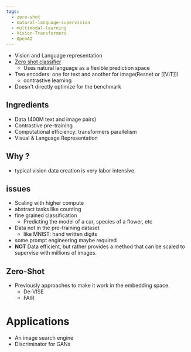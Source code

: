 ```yaml
---
tags:
  - zero-shot
  - natural-language-supervision
  - multimodal-learning
  - Vision-Transformers
  - OpenAI
---
```

- Vision and Language representation
- [Zero shot classifier](CLIP#Zero-Shot)
	- Uses natural language as a flexible prediction space
- Two encoders: one for text and another for image(Resnet or [[ViT]])
	- contrastive learning
- Doesn't directly optimize for the benchmark

## Ingredients
- Data (400M text and image pairs)
- Contrastive pre-training
- Computational efficiency: transformers parallelism 
- Visual & Language Representation
## Why ?
- typical vision data creation is very labor intensive.
##  issues
- Scaling with higher compute
- abstract tasks like counting
- fine grained classification
	- Predicting the model of a car, species of a flower, etc
- Data not in the pre-training dataset
	- like MNIST: hand written digits
- some prompt engineering maybe required
- **NOT** Data efficient, but rather provides a method that can be scaled to supervise with millions of images.
## Zero-Shot
- Previously approaches to make it work in the embedding space.
	- De-VISE
	- FAIR
# Applications
- An image search engine
- Discriminator for GANs